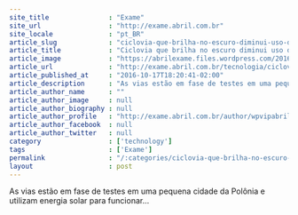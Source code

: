 ```yaml
---
site_title               : "Exame"
site_url                 : "http://exame.abril.com.br"
site_locale              : "pt_BR"
article_slug             : "ciclovia-que-brilha-no-escuro-diminui-uso-de-eletricidade"
article_title            : "Ciclovia que brilha no escuro diminui uso de eletricidade"
article_image            : "https://abrilexame.files.wordpress.com/2016/10/size_960_16_9_ciclovia_na_polonia.jpg?quality=70&strip=all&w=960"
article_url              : "http://exame.abril.com.br/tecnologia/ciclovia-fosforescente-promete-diminuir-uso-de-eletricidade/"
article_published_at     : "2016-10-17T18:20:41-02:00"
article_description      : "As vias estão em fase de testes em uma pequena cidade da Polônia e utilizam energia solar para funcionar..."
article_author_name      : ""
article_author_image     : null
article_author_biography : null
article_author_profile   : "http://exame.abril.com.br/author/wpvipabril/"
article_author_facebook  : null
article_author_twitter   : null
category                 : ['technology']
tags                     : ['Exame']
permalink                : "/:categories/ciclovia-que-brilha-no-escuro-diminui-uso-de-eletricidade/"
layout                   : post
---
```


As vias estão em fase de testes em uma pequena cidade da Polônia e utilizam energia solar para funcionar...
